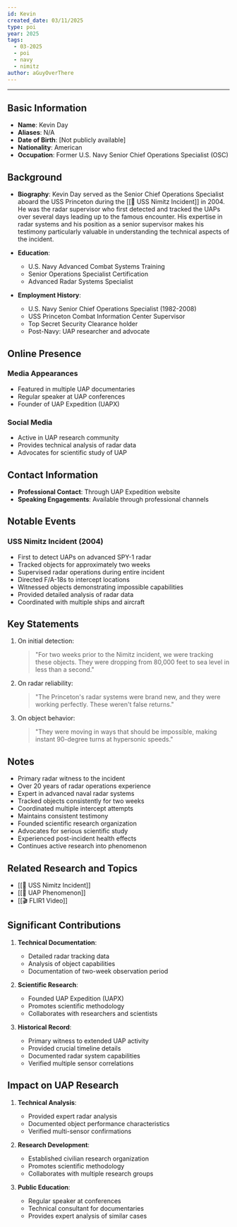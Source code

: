 ```yaml
---
id: Kevin
created_date: 03/11/2025
type: poi
year: 2025
tags:
  - 03-2025
  - poi
  - navy
  - nimitz
author: aGuyOverThere
---
```


----

## Basic Information

- **Name**: Kevin Day
- **Aliases**: N/A
- **Date of Birth**: [Not publicly available]
- **Nationality**: American
- **Occupation**: Former U.S. Navy Senior Chief Operations Specialist (OSC)

## Background

- **Biography**: Kevin Day served as the Senior Chief Operations Specialist aboard the USS Princeton during the [[📜 USS Nimitz Incident]] in 2004. He was the radar supervisor who first detected and tracked the UAPs over several days leading up to the famous encounter. His expertise in radar systems and his position as a senior supervisor makes his testimony particularly valuable in understanding the technical aspects of the incident.

- **Education**: 
  - U.S. Navy Advanced Combat Systems Training
  - Senior Operations Specialist Certification
  - Advanced Radar Systems Specialist

- **Employment History**: 
  - U.S. Navy Senior Chief Operations Specialist (1982-2008)
  - USS Princeton Combat Information Center Supervisor
  - Top Secret Security Clearance holder
  - Post-Navy: UAP researcher and advocate

## Online Presence

### Media Appearances

- Featured in multiple UAP documentaries
- Regular speaker at UAP conferences
- Founder of UAP Expedition (UAPX)

### Social Media

- Active in UAP research community
- Provides technical analysis of radar data
- Advocates for scientific study of UAP

## Contact Information

- **Professional Contact**: Through UAP Expedition website
- **Speaking Engagements**: Available through professional channels

## Notable Events

### USS Nimitz Incident (2004)

- First to detect UAPs on advanced SPY-1 radar
- Tracked objects for approximately two weeks
- Supervised radar operations during entire incident
- Directed F/A-18s to intercept locations
- Witnessed objects demonstrating impossible capabilities
- Provided detailed analysis of radar data
- Coordinated with multiple ships and aircraft

## Key Statements

1. On initial detection:
   > "For two weeks prior to the Nimitz incident, we were tracking these objects. They were dropping from 80,000 feet to sea level in less than a second."

2. On radar reliability:
   > "The Princeton's radar systems were brand new, and they were working perfectly. These weren't false returns."

3. On object behavior:
   > "They were moving in ways that should be impossible, making instant 90-degree turns at hypersonic speeds."

## Notes

- Primary radar witness to the incident
- Over 20 years of radar operations experience
- Expert in advanced naval radar systems
- Tracked objects consistently for two weeks
- Coordinated multiple intercept attempts
- Maintains consistent testimony
- Founded scientific research organization
- Advocates for serious scientific study
- Experienced post-incident health effects
- Continues active research into phenomenon

## Related Research and Topics

- [[📜 USS Nimitz Incident]]
- [[🔭 UAP Phenomenon]]
- [[🎬 FLIR1 Video]]

## Significant Contributions

1. **Technical Documentation**:
   - Detailed radar tracking data
   - Analysis of object capabilities
   - Documentation of two-week observation period

2. **Scientific Research**:
   - Founded UAP Expedition (UAPX)
   - Promotes scientific methodology
   - Collaborates with researchers and scientists

3. **Historical Record**:
   - Primary witness to extended UAP activity
   - Provided crucial timeline details
   - Documented radar system capabilities
   - Verified multiple sensor correlations

## Impact on UAP Research

1. **Technical Analysis**:
   - Provided expert radar analysis
   - Documented object performance characteristics
   - Verified multi-sensor confirmations

2. **Research Development**:
   - Established civilian research organization
   - Promotes scientific methodology
   - Collaborates with multiple research groups

3. **Public Education**:
   - Regular speaker at conferences
   - Technical consultant for documentaries
   - Provides expert analysis of similar cases 